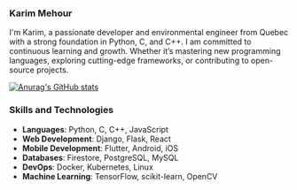 ### Karim Mehour

I'm Karim, a passionate developer and environmental engineer from Quebec with a strong foundation in Python, C, and C++. I am committed to continuous learning and growth. Whether it’s mastering new programming languages, exploring cutting-edge frameworks, or contributing to open-source projects.

[![Anurag's GitHub stats](https://github-readme-stats.vercel.app/api?username=mehourka)](https://github.com/anuraghazra/github-readme-stats)

### Skills and Technologies
- **Languages**: Python, C, C++, JavaScript
- **Web Development**: Django, Flask, React
- **Mobile Development**: Flutter, Android, iOS
- **Databases**: Firestore, PostgreSQL, MySQL
- **DevOps**: Docker, Kubernetes, Linux
- **Machine Learning**: TensorFlow, scikit-learn, OpenCV
